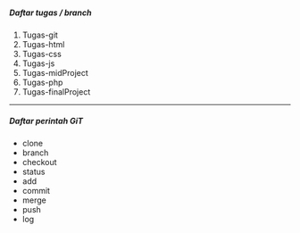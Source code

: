 ##### Daftar tugas / branch
1. Tugas-git
2. Tugas-html
3. Tugas-css
4. Tugas-js
5. Tugas-midProject
6. Tugas-php
7. Tugas-finalProject

---

##### Daftar perintah GiT
- clone
- branch
- checkout
- status
- add
- commit
- merge
- push
- log
